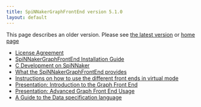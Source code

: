 ```yaml
---
title: SpiNNakerGraphFrontEnd version 5.1.0
layout: default
---
```

This page describes an older version. 
Please see [the latest version](/latest/gfe.html) or [home page](/) 

* [License Agreement](/common_pages/5.0.0/LicenseAgreement.html)
* [SpiNNakerGraphFrontEnd Installation Guide](SpiNNakerGraphFrontEndInstall.html)
* [C Development on SpiNNaker](/common_pages/5.0.0/CDevelopmentForSpiNNaker.html)
* [What the SpiNNakerGraphFrontEnd provides](SpiNNakerGraphFrontEndSupport.html)
* [Instructions on how to use the different front ends in virtual mode](/common_pages/5.0.0/VirtualMode.html)
* [Presentation: Introduction to the Graph Front End](GFEIntro.pdf)
* [Presentation: Advanced Graph Front End Usage](GFEAdvanced.pdf)
* [A Guide to the Data specification language](/common_pages/5.0.0/DataSpecification.html)

<!--
* [Using new mapping algorithms with different front ends](/common_pages/5.0.0/MappingAlgorithms.html)
-->